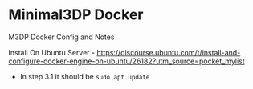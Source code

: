 # Minimal3DP Docker

M3DP Docker Config and Notes

Install On Ubuntu Server - https://discourse.ubuntu.com/t/install-and-configure-docker-engine-on-ubuntu/26182?utm_source=pocket_mylist

- In step 3.1 it should be `sudo apt update`




